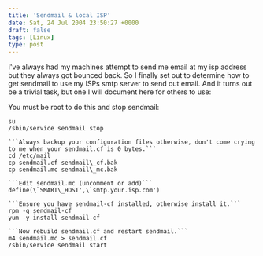 ```yaml
---
title: 'Sendmail & local ISP'
date: Sat, 24 Jul 2004 23:50:27 +0000
draft: false
tags: [Linux]
type: post
---
```


I've always had my machines attempt to send me email at my isp address but they always got bounced back. So I finally set out to determine how to get sendmail to use my ISPs smtp server to send out email. And it turns out be a trivial task, but one I will document here for others to use:

You must be root to do this and stop sendmail:

```
su
/sbin/service sendmail stop

```Always backup your configuration files otherwise, don't come crying to me when your sendmail.cf is 0 bytes.```
cd /etc/mail
cp sendmail.cf sendmail\_cf.bak
cp sendmail.mc sendmail\_mc.bak

```Edit sendmail.mc (uncomment or add)```
define(\`SMART\_HOST',\`smtp.your.isp.com')

```Ensure you have sendmail-cf installed, otherwise install it.```
rpm -q sendmail-cf
yum -y install sendmail-cf

```Now rebuild sendmail.cf and restart sendmail.```
m4 sendmail.mc > sendmail.cf
/sbin/service sendmail start

```